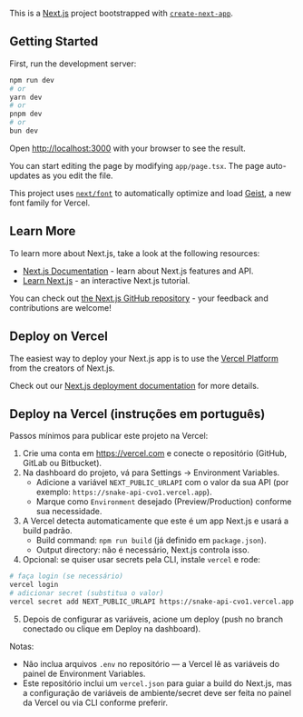 This is a [Next.js](https://nextjs.org) project bootstrapped with [`create-next-app`](https://nextjs.org/docs/app/api-reference/cli/create-next-app).

## Getting Started

First, run the development server:

```bash
npm run dev
# or
yarn dev
# or
pnpm dev
# or
bun dev
```

Open [http://localhost:3000](http://localhost:3000) with your browser to see the result.

You can start editing the page by modifying `app/page.tsx`. The page auto-updates as you edit the file.

This project uses [`next/font`](https://nextjs.org/docs/app/building-your-application/optimizing/fonts) to automatically optimize and load [Geist](https://vercel.com/font), a new font family for Vercel.

## Learn More

To learn more about Next.js, take a look at the following resources:

- [Next.js Documentation](https://nextjs.org/docs) - learn about Next.js features and API.
- [Learn Next.js](https://nextjs.org/learn) - an interactive Next.js tutorial.

You can check out [the Next.js GitHub repository](https://github.com/vercel/next.js) - your feedback and contributions are welcome!

## Deploy on Vercel

The easiest way to deploy your Next.js app is to use the [Vercel Platform](https://vercel.com/new?utm_medium=default-template&filter=next.js&utm_source=create-next-app&utm_campaign=create-next-app-readme) from the creators of Next.js.

Check out our [Next.js deployment documentation](https://nextjs.org/docs/app/building-your-application/deploying) for more details.

## Deploy na Vercel (instruções em português)

Passos mínimos para publicar este projeto na Vercel:

1. Crie uma conta em https://vercel.com e conecte o repositório (GitHub, GitLab ou Bitbucket).
2. Na dashboard do projeto, vá para Settings -> Environment Variables.
	- Adicione a variável `NEXT_PUBLIC_URLAPI` com o valor da sua API (por exemplo: `https://snake-api-cvo1.vercel.app`).
	- Marque como `Environment` desejado (Preview/Production) conforme sua necessidade.
3. A Vercel detecta automaticamente que este é um app Next.js e usará a build padrão.
	- Build command: `npm run build` (já definido em `package.json`).
	- Output directory: não é necessário, Next.js controla isso.
4. Opcional: se quiser usar secrets pela CLI, instale `vercel` e rode:

```bash
# faça login (se necessário)
vercel login
# adicionar secret (substitua o valor)
vercel secret add NEXT_PUBLIC_URLAPI https://snake-api-cvo1.vercel.app
```

5. Depois de configurar as variáveis, acione um deploy (push no branch conectado ou clique em Deploy na dashboard).

Notas:
- Não inclua arquivos `.env` no repositório — a Vercel lê as variáveis do painel de Environment Variables.
- Este repositório inclui um `vercel.json` para guiar a build do Next.js, mas a configuração de variáveis de ambiente/secret deve ser feita no painel da Vercel ou via CLI conforme preferir.


